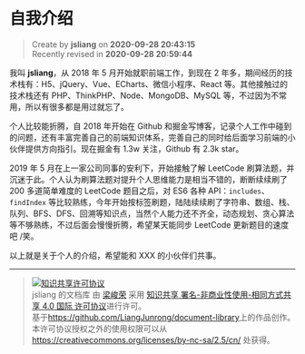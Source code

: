 自我介绍
===

> Create by **jsliang** on **2020-09-28 20:43:15**  
> Recently revised in **2020-09-28 20:59:44**

我叫 **jsliang**，从 2018 年 5 月开始就职前端工作，到现在 2 年多，期间经历的技术栈有：H5、jQuery、Vue、ECharts、微信小程序、React 等。其他接触过的技术栈还有 PHP、ThinkPHP、Node、MongoDB、MySQL 等，不过因为不常用，所以有很多都是用过就忘了。

个人比较能折腾，自 2018 年开始在 Github 和掘金写博客，记录个人工作中碰到的问题，还有丰富完善自己的前端知识体系，完善自己的同时给后面学习前端的小伙伴提供方向指引。现在掘金有 1.3w 关注，Github 有 2.3k star。

2019 年 5 月在上一家公司同事的安利下，开始接触了解 LeetCode 刷算法题，并沉迷于此。个人认为刷算法题对提升个人思维能力是相当不错的，断断续续刷了 200 多道简单难度的 LeetCode 题目之后，对 ES6 各种 API：`includes`、`findIndex` 等比较熟练，今年开始按标签刷题，陆陆续续刷了字符串、数组、栈、队列、BFS、DFS、回溯等知识点，当然个人能力还不齐全，动态规划、贪心算法等不够熟练，不过后面会慢慢折腾，希望某天能同步 LeetCode 更新题目的速度吧 /笑。

以上就是关于个人的介绍，希望能和 XXX 的小伙伴们共事。

---

> <a rel="license" href="http://creativecommons.org/licenses/by-nc-sa/4.0/"><img alt="知识共享许可协议" style="border-width:0" src="https://i.creativecommons.org/l/by-nc-sa/4.0/88x31.png" /></a><br /><span xmlns:dct="http://purl.org/dc/terms/" property="dct:title">jsliang 的文档库</span> 由 <a xmlns:cc="http://creativecommons.org/ns#" href="https://github.com/LiangJunrong/document-library" property="cc:attributionName" rel="cc:attributionURL">梁峻荣</a> 采用 <a rel="license" href="http://creativecommons.org/licenses/by-nc-sa/4.0/">知识共享 署名-非商业性使用-相同方式共享 4.0 国际 许可协议</a>进行许可。<br />基于<a xmlns:dct="http://purl.org/dc/terms/" href="https://github.com/LiangJunrong/document-library" rel="dct:source">https://github.com/LiangJunrong/document-library</a>上的作品创作。<br />本许可协议授权之外的使用权限可以从 <a xmlns:cc="http://creativecommons.org/ns#" href="https://creativecommons.org/licenses/by-nc-sa/2.5/cn/" rel="cc:morePermissions">https://creativecommons.org/licenses/by-nc-sa/2.5/cn/</a> 处获得。